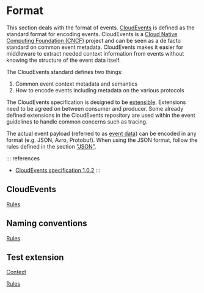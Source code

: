 # Format

This section deals with the format of events.
[CloudEvents](https://cloudevents.io/) is defined as the standard format for encoding events.
CloudEvents is a [Cloud Native Computing Foundation (CNCF)](https://www.cncf.io/) project and can be seen as a de facto standard on common event metadata. CloudEvents makes it easier for middleware to extract needed context information from events without knowing the structure of the event data itself.

The CloudEvents standard defines two things:

1. Common event context metadata and semantics
2. How to encode events including metadata on the various protocols

The CloudEvents specification is designed to be [extensible](https://github.com/cloudevents/spec/blob/main/cloudevents/documented-extensions.md). Extensions need to be agreed on between consumer and producer. Some already defined extensions in the CloudEvents repository are used within the event guidelines to handle common concerns such as tracing.

The actual event payload (referred to as [event data](https://github.com/cloudevents/spec/blob/main/cloudevents/spec.md#event-data)) can be encoded in any format (e.g. JSON, Avro, Protobuf).
When using the JSON format, follow the rules defined in the section ["JSON"](/guidelines/general-guidelines/json).

::: references

- [CloudEvents specification 1.0.2](https://github.com/cloudevents/spec/blob/v1.0.2/cloudevents/spec.md)
  :::

## CloudEvents

[<!--RULES-->Rules](./cloudevents/rules)

## Naming conventions

[<!--RULES-->Rules](./naming-conventions/rules)

## Test extension

[<!--INCLUDE-->Context](./test-extension/test-extension.md)

[<!--RULES-->Rules](./test-extension/rules)
